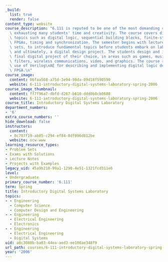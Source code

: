 ```yaml
---
_build:
  list: true
  render: false
content_type: website
course_description: "6.111 is reputed to be one of the most demanding classes at MIT,\
  \ exhausting many students' time and creativity. The course covers digital design\
  \ topics such as digital logic, sequential building blocks, finite-state machines,\
  \ FPGAs, timing and synchronization. The semester begins with lectures and problem\
  \ sets, to introduce fundamental topics before students embark on lab assignments\
  \ and ultimately, a digital design project. The students design and implement a\
  \ final digital project of their choice, in areas such as games, music, digital\
  \ filters, wireless communications, video, and graphics. The course relies on extensive\
  \ use of Verilog\xAE for describing and implementing digital logic designs on state-of-the-art\
  \ FPGA.\n"
course_image:
  content: 06faa568-a75d-3e94-98da-09d18f598590
  website: 6-111-introductory-digital-systems-laboratory-spring-2006
course_image_thumbnail:
  content: ff7f96a7-dbfd-d267-b610-ddd0b8cb0688
  website: 6-111-introductory-digital-systems-laboratory-spring-2006
course_title: Introductory Digital Systems Laboratory
department_numbers:
- '6'
extra_course_numbers: ''
hide_download: false
instructors:
  content:
  - 0c707f19-ab85-c294-ef84-8df096d812be
  website: ocw-www
learning_resource_types:
- Problem Sets
- Exams with Solutions
- Lecture Notes
- Projects with Examples
legacy_uid: 45a9b210-99a1-1290-4e51-1321fcd311e6
level:
- Undergraduate
primary_course_number: '6.111'
term: Spring
title: Introductory Digital Systems Laboratory
topics:
- - Engineering
  - Computer Science
  - Computer Design and Engineering
- - Engineering
  - Electrical Engineering
  - Electronics
- - Engineering
  - Electrical Engineering
  - Digital Systems
uid: a8c3080b-ba03-44ea-aed3-ee100ae348f9
url_path: courses/6-111-introductory-digital-systems-laboratory-spring-2006
year: '2006'
---
```

